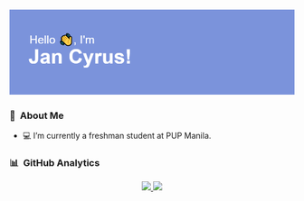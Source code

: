 ### ![](/header.png)

### 👤 &nbsp;About Me
- 💻 I’m currently a freshman student at PUP Manila.

### 📊 &nbsp;GitHub Analytics

<div align="center">
<a href="https://github.com/jancyrusm">
  <img height="180em" src="https://github-readme-stats-eight-theta.vercel.app/api?username=jancyrusm&show_icons=true&theme=react&include_all_commits=true&count_private=true"/>
  <img height="180em" src="https://github-readme-stats.vercel.app/api/top-langs/?username=jancyrusm&layout=compact&theme=react"/>
</a>
</div>

<!---
jancyrusm/jancyrusm is a ✨ special ✨ repository because its `README.md` (this file) appears on your GitHub profile.
You can click the Preview link to take a look at your changes.
--->
